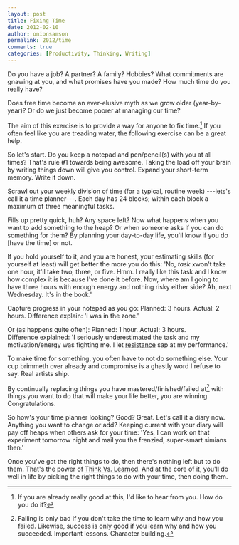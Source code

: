 ```yaml
---
layout: post
title: Fixing Time
date: 2012-02-10
author: onionsamson
permalink: 2012/time
comments: true
categories: [Productivity, Thinking, Writing]
---
```


Do you have a job? A partner? A family? Hobbies? What commitments are
gnawing at you, and what promises have you made? How much time do you
really have?

Does free time become an ever-elusive myth as we grow older
(year-by-year)? Or do we just become poorer at managing our time?

The aim of this exercise is to provide a way for anyone to fix
time.[^1] If you often feel like you are treading water, the
following exercise can be a great help.

So let's start. Do you keep a notepad and pen/pencil(s) with you at all
times? That's rule \#1 towards being awesome. Taking the load off your
brain by writing things down will give you control. Expand your
short-term memory. Write it down.

Scrawl out your weekly division of time (for a typical, routine week)
---lets's call it a time planner---. Each day has 24 blocks; within each
block a maximum of three meaningful tasks.

Fills up pretty quick, huh? Any space left? Now what happens when you
want to add something to the heap? Or when someone asks if you can do
something for them? By planning your day-to-day life, you'll know if you
do \[have the time\] or not.

If you hold yourself to it, and you are honest, your estimating skills
(for yourself at least) will get better the more you do this: 'No, *task
x*won't take one hour, it'll take two, three, or five. Hmm. I really
like this task and I know how complex it is because I've done it before.
Now, where am I going to have three hours with enough energy and nothing
risky either side? Ah, next Wednesday. It's in the book.'

Capture progress in your notepad as you go: Planned: 3 hours. Actual: 2
hours. Difference explain: 'I was in the zone.'

Or (as happens quite often): Planned: 1 hour. Actual: 3 hours.\
Difference explained: 'I seriously underestimated the task and my
motivation/energy was fighting me. I let
[resistance](http://warofart.com "Steven Pressfield – The War of Art")
sap at my performance.'

To make time for something, you often have to not do something else.
Your cup brimmeth over already and compromise is a ghastly word I refuse
to say. Real artists ship.

By continually replacing things you have mastered/finished/failed
at[^2] with things you want to do that will make your life
better, you are winning. Congratulations.

So how's your time planner looking? Good? Great. Let's call it a diary
now. Anything you want to change or add? Keeping current with your diary
will pay off heaps when others ask for your time: 'Yes, I can work on
that experiment tomorrow night and mail you the frenzied, super-smart
simians then.'

Once you've got the right things to do, then there's nothing left but to
do them. That's the power of [Think Vs.
Learned](http://ibsimpson.com/post/think-vs.-learned "IBSIMPSON – Think Versus Learned").
And at the core of it, you'll do well in life by picking the right
things to do with your time, then doing them.

[^1]: If you are already really good at this, I'd like to hear from you.
How do you do it?

[^2]: Failing is only bad if you don't take the time to learn why and how
you failed. Likewise, success is only good if you learn why and how you
succeeded. Important lessons. Character building.
